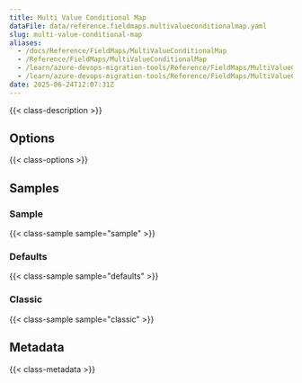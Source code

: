 ```yaml
---
title: Multi Value Conditional Map
dataFile: data/reference.fieldmaps.multivalueconditionalmap.yaml
slug: multi-value-conditional-map
aliases:
  - /docs/Reference/FieldMaps/MultiValueConditionalMap
  - /Reference/FieldMaps/MultiValueConditionalMap
  - /learn/azure-devops-migration-tools/Reference/FieldMaps/MultiValueConditionalMap
  - /learn/azure-devops-migration-tools/Reference/FieldMaps/MultiValueConditionalMap/index.md
date: 2025-06-24T12:07:31Z
---
```


{{< class-description >}}

## Options

{{< class-options >}}

## Samples

### Sample

{{< class-sample sample="sample" >}}

### Defaults

{{< class-sample sample="defaults" >}}

### Classic

{{< class-sample sample="classic" >}}

## Metadata

{{< class-metadata >}}
